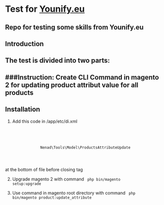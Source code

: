 # Test for [Younify.eu](http://www.younify.eu)
Repo for testing some skills from Younify.eu
--------------
## Introduction
The test is divided into two parts:
--------------

###Instruction:
Create CLI Command in magento 2 for updating product attribut value for all products
--------------

## Installation
1. Add this code in /app/etc/di.xml
<code>
        <type name="Magento\Framework\Console\CommandList">
        <arguments>
            <argument name="commands" xsi:type="array">
                <item name="update_attribute" xsi:type="object">Nenad\Tools\Model\ProductsAttributeUpdate</item>
            </argument>
        </arguments>
    </type>
</code>

at the bottom of file before </config> closing tag

2. Upgrade magento 2 with command 
    <code>
        php bin/magento setup:upgrade
    </code>

3. Use command in magento root directory with command 
    <code>
        php bin/magento product:update_attribute
    </code>